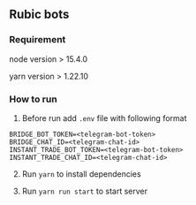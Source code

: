 ## Rubic bots

### Requirement
node version > 15.4.0

yarn version > 1.22.10

### How to run
1. Before run add `.env` file with following format

```
BRIDGE_BOT_TOKEN=<telegram-bot-token>
BRIDGE_CHAT_ID=<telegram-chat-id>
INSTANT_TRADE_BOT_TOKEN=<telegram-bot-token>
INSTANT_TRADE_CHAT_ID=<telegram-chat-id>
```

2. Run `yarn` to install dependencies

3. Run `yarn run start` to start server

